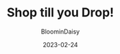 ---
author: "BloominDaisy"
date: 2023-02-24
hidden: true
title: "Shop till you Drop!"
images:
-  https://tr.rbxcdn.com/1e3bc26a6b209cf68ab893e77ca8ca4a/768/432/Image/Png
description: "Brookhaven Update: More shopping!"
draft: true
---